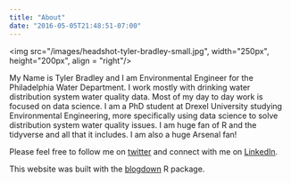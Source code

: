 ```yaml
---
title: "About"
date: "2016-05-05T21:48:51-07:00"
---
```


<img src="/images/headshot-tyler-bradley-small.jpg", width="250px", height="200px", align = "right"/>

My Name is Tyler Bradley and I am Environmental Engineer for the Philadelphia Water Department. I work mostly with drinking water distribution system water quality data. Most of my day to day work is focused on data science. I am a PhD student at Drexel University studying Environmental Engineering, more specifically using data science to solve distribution system water quality issues. I am huge fan of R and the tidyverse and all that it includes. I am also a huge Arsenal fan! 


Please feel free to follow me on  [twitter](https://twitter.com/tycbrad) and connect with me on [LinkedIn](https://www.linkedin.com/in/tyler-bradley-68707292/).  

This website was built with the [blogdown](https://github.com/rstudio/blogdown) R package. 
